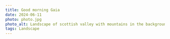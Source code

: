 ```yaml
---
title: Good morning Gaia
date: 2024-06-11
photo: photo.jpg
photo_alt: Landscape of scottish valley with mountains in the background and a river in the foreground on a sunny day
tags: Landscape
---
```

